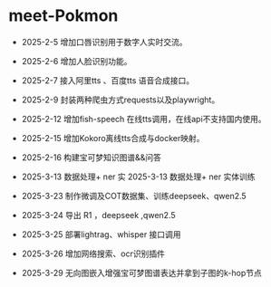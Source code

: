 # meet-Pokmon
- 2025-2-5 增加口唇识别用于数字人实时交流。

- 2025-2-6 增加人脸识别功能。

- 2025-2-7 接入阿里tts 、百度tts 语音合成接口。

- 2025-2-9 封装两种爬虫方式requests以及playwright。

- 2025-2-12 增加fish-speech 在线tts调用，在线api不支持国内使用。

- 2025-2-15 增加Kokoro离线tts合成与docker映射。

- 2025-2-16  构建宝可梦知识图谱&&问答
- 2025-3-13  数据处理+ ner 实 2025-3-13  数据处理+ ner 实体训练
- 2025-3-23  制作微调及COT数据集、训练deepseek、qwen2.5
- 2025-3-24  导出 R1 ，deepseek ,qwen2.5
- 2025-3-25 部署lightrag、whisper 接口调用 
- 2025-3-26 增加网络搜索、ocr识别插件
- 2025-3-29  无向图嵌入增强宝可梦图谱表达并拿到子图的k-hop节点



